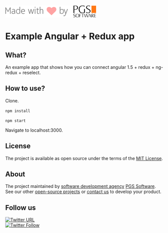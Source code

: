 ![PGS Software](assets/pgssoft-logo.png)

# Example Angular + Redux app

## What?
An example app that shows how you can connect angular 1.5 + redux + ng-redux + reselect.

## How to use?
  Clone.

  `npm install`

  `npm start`

  Navigate to localhost:3000.

## License
The project is available as open source under the terms of the [MIT License](http://opensource.org/licenses/MIT).

## About

The project maintained by [software development agency](https://www.pgs-soft.com/) [PGS Software](https://www.pgs-soft.com/).
See our other [open-source projects](https://github.com/PGSSoft) or [contact us](https://www.pgs-soft.com/contact-us/) to develop your product.

## Follow us

[![Twitter URL](https://img.shields.io/twitter/url/http/shields.io.svg?style=social)](https://twitter.com/intent/tweet?text=https://github.com/PGSSoft/InAppPurchaseButton)  
[![Twitter Follow](https://img.shields.io/twitter/follow/pgssoftware.svg?style=social&label=Follow)](https://twitter.com/pgssoftware)
